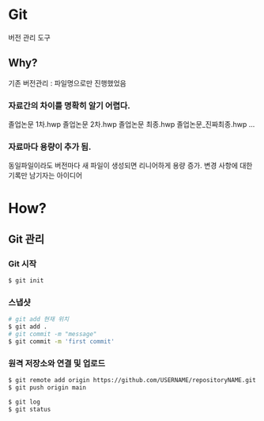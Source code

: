 # Git

버전 관리 도구

## Why?

기존 버전관리 : 파일명으로만 진행했었음

### 자료간의 차이를 명확히 알기 어렵다.

졸업논문 1차.hwp
졸업논문 2차.hwp
졸업논문 최종.hwp
졸업논문_진짜최종.hwp
...

### 자료마다 용량이 추가 됨.

동일파일이라도 버전마다 새 파일이 생성되면 리니어하게 용량 증가.
변경 사항에 대한 기록만 남기자는 아이디어

# How?

## Git 관리

### Git 시작

``` zsh
$ git init 
```

### 스냅샷

```zsh
# git add 현재 위치
$ git add .
# git commit -m "message"
$ git commit -m 'first commit'
```

### 원격 저장소와 연결 및 업로드

```zsh
$ git remote add origin https://github.com/USERNAME/repositoryNAME.git
$ git push origin main
```

```zsh
$ git log
$ git status
```

